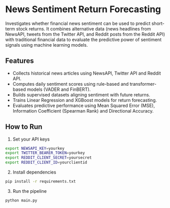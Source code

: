 # News Sentiment Return Forecasting

Investigates whether financial news sentiment can be used to predict short-term stock returns. It combines alternative data (news headlines from NewsAPI, tweets from the Twitter API, and Reddit posts from the Reddit API) with traditional financial data to evaluate the predictive power of sentiment signals using machine learning models.

## Features

- Collects historical news articles using NewsAPI, Twitter API and Reddit API.
- Computes daily sentiment scores using rule-based and transformer-based models (VADER and FinBERT).
- Builds supervised datasets aligning sentiment with future returns.
- Trains Linear Regression and XGBoost models for return forecasting.
- Evaluates predictive performance using Mean Squared Error (MSE), Information Coefficient (Spearman Rank) and Directional Accuracy.

## How to Run

1. Set your API keys

```bash
export NEWSAPI_KEY=yourkey
export TWITTER_BEARER_TOKEN=yourkey
export REDDIT_CLIENT_SECRET=yoursecret
export REDDIT_CLIENT_ID=yourclientid
```

2. Install dependencies

```bash
pip install -r requirements.txt
```

3. Run the pipeline

```bash
python main.py
```
